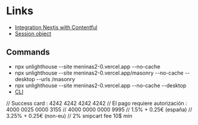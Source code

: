 # Links

-   [Integration Nextjs with Contentful](https://vercel.com/guides/integrating-next-js-and-contentful-for-your-headless-cms)
-   [Session object](https://stripe.com/docs/api/checkout/sessions/object)

## Commands

-   npx unlighthouse --site meninas2-0.vercel.app --no-cache
-   npx unlighthouse --site meninas2-0.vercel.app/masonry --no-cache --desktop --urls /masonry
-   npx unlighthouse --site meninas2-0.vercel.app --no-cache --desktop
-   [CLI](https://unlighthouse.dev/integrations/cli)

// Success card : 4242 4242 4242 4242
// El pago requiere autorización : 4000 0025 0000 3155
// 4000 0000 0000 9995
// 1.5% + 0.25€ (españa)
// 3.25% + 0.25€ (non-eu)
// 2% snipcart fee 10$ min
